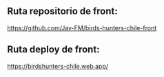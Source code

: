 ## Ruta repositorio de front:
https://github.com/Jav-FM/birds-hunters-chile-front

## Ruta deploy de front:
https://birdshunters-chile.web.app/